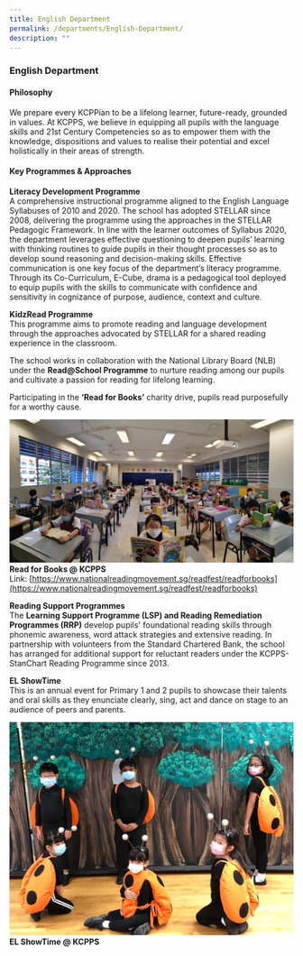 ```yaml
---
title: English Department
permalink: /departments/English-Department/
description: ""
---
```

### **English Department**

#### **Philosophy**
We prepare every KCPPian to be a lifelong learner, future-ready, grounded in values. At KCPPS, we believe in equipping all pupils with the language skills and 21st Century Competencies so as to empower them with the knowledge, dispositions and values to realise their potential and excel holistically in their areas of strength.

#### **Key Programmes & Approaches**
**Literacy Development Programme** <br>
A comprehensive instructional programme aligned to the English Language Syllabuses of 2010 and 2020. The school has adopted STELLAR since 2008, delivering the programme using the approaches in the STELLAR Pedagogic Framework. In line with the learner outcomes of Syllabus 2020, the department leverages effective questioning to deepen pupils’ learning with thinking routines to guide pupils in their thought processes so as to develop sound reasoning and decision-making skills. Effective communication is one key focus of the department’s literacy programme. Through its Co-Curriculum, E-Cube, drama is a pedagogical tool deployed to equip pupils with the skills to communicate with confidence and sensitivity in cognizance of purpose, audience, context and culture.

**KidzRead Programme** <br>
This programme aims to promote reading and language development through the approaches advocated by STELLAR for a shared reading experience in the classroom.

The school works in collaboration with the National Library Board (NLB) under the **Read@School Programme** to nurture reading among our pupils and cultivate a passion for reading for lifelong learning.

Participating in the **‘Read for Books’** charity drive, pupils read purposefully for a worthy cause.

<img src="/images/KidzRead.jpeg" 
     style="width:%">
**Read for Books @ KCPPS** <br>
Link: [https://www.nationalreadingmovement.sg/readfest/readforbooks](https://www.nationalreadingmovement.sg/readfest/readforbooks)

**Reading Support Programmes**<br>
The **Learning Support Programme (LSP) and Reading Remediation Programmes (RRP)** develop pupils' foundational reading skills through phonemic awareness, word attack strategies and extensive reading. In partnership with volunteers from the Standard Chartered Bank, the school has arranged for additional support for reluctant readers under the KCPPS-StanChart Reading Programme since 2013.

**EL ShowTime** <br>
This is an annual event for Primary 1 and 2 pupils to showcase their talents and oral skills as they enunciate clearly, sing, act and dance on stage to an audience of peers and parents.

<img src="/images/Kidz%20Drama.jpg" 
     style="width:%">
**EL ShowTime @ KCPPS**